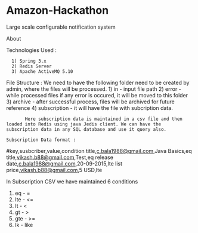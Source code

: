 # Amazon-Hackathon
Large scale configurable notification system

About
    
     

Technologies Used :

      1) Spring 3.x
      2) Redis Server
      3) Apache ActiveMQ 5.10
      
  File Structure :
       We need to have the following folder need to be created by admin, where the files will be processed.
       1) in - input file path
       2) error - while processed files if any error is occured, it will be moved to this folder
       3) archive - after successful process, files will be archived for future reference
       4) subscription - it will have the file with subcription data.
       
           Here subscription data is maintained in a csv file and then loaded into Redis using java Jedis client. We can have the 
    subscription data in any SQL database and use it query also.
    
    Subscription Data format :
    
#key,susbcriber,value,condition
title,c.bala1988@gmail.com,Java Basics,eq
title,vikash.b88@gmail.com,Test,eq
release date,c.bala1988@gmail.com,20-09-2015,lte
list price,vikash.b88@gmail.com,5 USD,lte

In Subscription CSV we have maintained 6 conditions
  1) eq  - =
  2) lte - <=
  3) lt - <
  4) gt - >
  5) gte - >=
  6) lk - like 
      

